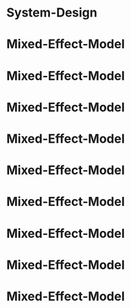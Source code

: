 # System-Design
# Mixed-Effect-Model
# Mixed-Effect-Model
# Mixed-Effect-Model
# Mixed-Effect-Model
# Mixed-Effect-Model
# Mixed-Effect-Model
# Mixed-Effect-Model
# Mixed-Effect-Model
# Mixed-Effect-Model
